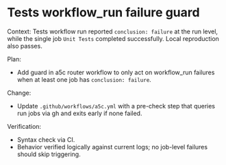 # Tests workflow_run failure guard

Context: Tests workflow run reported `conclusion: failure` at the run level, while the single job `Unit Tests` completed successfully. Local reproduction also passes.

Plan:

- Add guard in a5c router workflow to only act on workflow_run failures when at least one job has `conclusion: failure`.

Change:

- Update `.github/workflows/a5c.yml` with a pre-check step that queries run jobs via gh and exits early if none failed.

Verification:

- Syntax check via CI.
- Behavior verified logically against current logs; no job-level failures should skip triggering.
